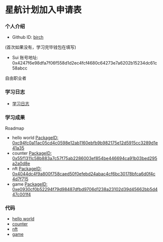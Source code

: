 # 星航计划加入申请表

### 个人介绍

* Github ID: [birch](https://github.com/cnwzhu)


(首次如果没有，学习完毕钱包在填写)
* Sui 账号地址:  0x4247f6e98dfa7f06f558d1d2ec4fcf4680c64273e7a6202b15234dc61c58abcc

自由职业者

### 学习日志

- [学习日志](journal.md)

### 学习成果

Roadmap    
- hello world   [PackageID: 0xc94fc0a11ac05cd4c0598e12ab1160ebfb9b982175e12d5915cc3289d1e41a35    ](https://suiexplorer.com/object/0xc94fc0a11ac05cd4c0598e12ab1160ebfb9b982175e12d5915cc3289d1e41a35?network=devnet) 
- counter       [PackageID: 0x55f1311c58b883a7c57f75ab2286003ef854be446694ca91b03bed295a2a0d8e    ](https://suiexplorer.com/object/0x55f1311c58b883a7c57f75ab2286003ef854be446694ca91b03bed295a2a0d8e?network=devnet) 
- nft       [PackageID: 0x4044dc4f9a800f758caed50f0efebd24abac4cf6bc30178bfca6d0f4c4d7f715    ](https://suiexplorer.com/object/0x4044dc4f9a800f758caed50f0efebd24abac4cf6bc30178bfca6d0f4c4d7f715?network=devnet) 
- game       [PackageID: 0xe0930cf0b52294f79d98487dfbd9706d1238a23102d39d45662bb5d447c001f4    ](https://suiexplorer.com/object/0xe0930cf0b52294f79d98487dfbd9706d1238a23102d39d45662bb5d447c001f4?network=devnet) 

 
 ### 代码
 - [hello world](https://github.com/cnwzhu/dapp/blob/main/hello.move)
 - [counter](https://github.com/cnwzhu/dapp/blob/main/Counter.move)
 - [nft](https://github.com/cnwzhu/dapp/blob/main/nft.move)
 - [game](https://github.com/cnwzhu/dapp/blob/main/game.move)
